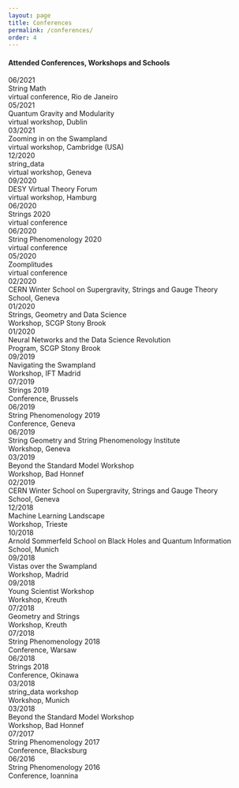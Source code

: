 ```yaml
---
layout: page
title: Conferences
permalink: /conferences/
order: 4
---
```


<div class="container">
<h4>Attended Conferences, Workshops and Schools</h4>
    <div class="row event mb-3">
        <div class="col-md-2 text-nowrap date">
            06/2021
        </div>
        <div class="col-sm eventinfo">
            <div class="container">
                <div class="row fw-bold title">
                    String Math
                </div>
                <div class="row venue">
                    virtual conference, Rio de Janeiro
                </div>
                <div class="row weblinks">
                </div>
            </div>
        </div>
    </div>
    <div class="row event mb-3">
        <div class="col-md-2 text-nowrap date">
            05/2021
        </div>
        <div class="col-sm eventinfo">
            <div class="container">
                <div class="row fw-bold title">
                    Quantum Gravity and Modularity
                </div>
                <div class="row venue">
                    virtual workshop, Dublin
                </div>
                <div class="row weblinks">
                </div>
            </div>
        </div>
    </div>
    <div class="row event mb-3">
        <div class="col-md-2 text-nowrap date">
            03/2021
        </div>
        <div class="col-sm eventinfo">
            <div class="container">
                <div class="row fw-bold title">
                    Zooming in on the Swampland
                </div>
                <div class="row venue">
                    virtual workshop, Cambridge (USA)
                </div>
                <div class="row weblinks">
                </div>
            </div>
        </div>
    </div>
    <div class="row event mb-3">
        <div class="col-md-2 text-nowrap date">
            12/2020
        </div>
        <div class="col-sm eventinfo">
            <div class="container">
                <div class="row fw-bold title">
                    string_data
                </div>
                <div class="row venue">
                    virtual workshop, Geneva
                </div>
                <div class="row weblinks">
                </div>
            </div>
        </div>
    </div>
    <div class="row event mb-3">
        <div class="col-md-2 text-nowrap date">
            09/2020
        </div>
        <div class="col-sm eventinfo">
            <div class="container">
                <div class="row fw-bold title">
                    DESY Virtual Theory Forum
                </div>
                <div class="row venue">
                    virtual workshop, Hamburg
                </div>
                <div class="row weblinks">
                </div>
            </div>
        </div>
    </div>
    <div class="row event mb-3">
        <div class="col-md-2 text-nowrap date">
            06/2020
        </div>
        <div class="col-sm eventinfo">
            <div class="container">
                <div class="row fw-bold title">
                    Strings 2020
                </div>
                <div class="row venue">
                    virtual conference
                </div>
                <div class="row weblinks">
                </div>
            </div>
        </div>
    </div>
    <div class="row event mb-3">
        <div class="col-md-2 text-nowrap date">
            06/2020
        </div>
        <div class="col-sm eventinfo">
            <div class="container">
                <div class="row fw-bold title">
                    String Phenomenology 2020
                </div>
                <div class="row venue">
                    virtual conference
                </div>
                <div class="row weblinks">
                </div>
            </div>
        </div>
    </div>
    <div class="row event mb-3">
        <div class="col-md-2 text-nowrap date">
            05/2020
        </div>
        <div class="col-sm eventinfo">
            <div class="container">
                <div class="row fw-bold title">
                    Zoomplitudes
                </div>
                <div class="row venue">
                    virtual conference
                </div>
                <div class="row weblinks">
                </div>
            </div>
        </div>
    </div>
    <div class="row event mb-3">
        <div class="col-md-2 text-nowrap date">
            02/2020
        </div>
        <div class="col-sm eventinfo">
            <div class="container">
                <div class="row fw-bold title">
                    CERN Winter School on Supergravity, Strings and Gauge Theory
                </div>
                <div class="row venue">
                    School, Geneva
                </div>
                <div class="row weblinks">
                </div>
            </div>
        </div>
    </div>
    <div class="row event mb-3">
        <div class="col-md-2 text-nowrap date">
            01/2020
        </div>
        <div class="col-sm eventinfo">
            <div class="container">
                <div class="row fw-bold title">
                    Strings, Geometry and Data Science
                </div>
                <div class="row venue">
                    Workshop, SCGP Stony Brook
                </div>
                <div class="row weblinks">
                </div>
            </div>
        </div>
    </div>
    <div class="row event mb-3">
        <div class="col-md-2 text-nowrap date">
            01/2020
        </div>
        <div class="col-sm eventinfo">
            <div class="container">
                <div class="row fw-bold title">
                    Neural Networks and the Data Science Revolution
                </div>
                <div class="row venue">
                    Program, SCGP Stony Brook
                </div>
                <div class="row weblinks">
                </div>
            </div>
        </div>
    </div>
    <div class="row event mb-3">
        <div class="col-md-2 text-nowrap date">
            09/2019
        </div>
        <div class="col-sm eventinfo">
            <div class="container">
                <div class="row fw-bold title">
                    Navigating the Swampland
                </div>
                <div class="row venue">
                    Workshop, IFT Madrid
                </div>
                <div class="row weblinks">
                </div>
            </div>
        </div>
    </div>
    <div class="row event mb-3">
        <div class="col-md-2 text-nowrap date">
            07/2019
        </div>
        <div class="col-sm eventinfo">
            <div class="container">
                <div class="row fw-bold title">
                    Strings 2019
                </div>
                <div class="row venue">
                    Conference, Brussels
                </div>
                <div class="row weblinks">
                </div>
            </div>
        </div>
    </div>
    <div class="row event mb-3">
        <div class="col-md-2 text-nowrap date">
            06/2019
        </div>
        <div class="col-sm eventinfo">
            <div class="container">
                <div class="row fw-bold title">
                    String Phenomenology 2019
                </div>
                <div class="row venue">
                    Conference, Geneva
                </div>
                <div class="row weblinks">
                </div>
            </div>
        </div>
    </div>
    <div class="row event mb-3">
        <div class="col-md-2 text-nowrap date">
            06/2019
        </div>
        <div class="col-sm eventinfo">
            <div class="container">
                <div class="row fw-bold title">
                    String Geometry and String Phenomenology Institute
                </div>
                <div class="row venue">
                    Workshop, Geneva
                </div>
                <div class="row weblinks">
                </div>
            </div>
        </div>
    </div>
    <div class="row event mb-3">
        <div class="col-md-2 text-nowrap date">
            03/2019
        </div>
        <div class="col-sm eventinfo">
            <div class="container">
                <div class="row fw-bold title">
                    Beyond the Standard Model Workshop
                </div>
                <div class="row venue">
                    Workshop, Bad Honnef
                </div>
                <div class="row weblinks">
                </div>
            </div>
        </div>
    </div>
    <div class="row event mb-3">
        <div class="col-md-2 text-nowrap date">
            02/2019
        </div>
        <div class="col-sm eventinfo">
            <div class="container">
                <div class="row fw-bold title">
                    CERN Winter School on Supergravity, Strings and Gauge Theory
                </div>
                <div class="row venue">
                    School, Geneva
                </div>
                <div class="row weblinks">
                </div>
            </div>
        </div>
    </div>
    <div class="row event mb-3">
        <div class="col-md-2 text-nowrap date">
            12/2018
        </div>
        <div class="col-sm eventinfo">
            <div class="container">
                <div class="row fw-bold title">
                    Machine Learning Landscape
                </div>
                <div class="row venue">
                    Workshop, Trieste
                </div>
                <div class="row weblinks">
                </div>
            </div>
        </div>
    </div>
    <div class="row event mb-3">
        <div class="col-md-2 text-nowrap date">
            10/2018
        </div>
        <div class="col-sm eventinfo">
            <div class="container">
                <div class="row fw-bold title">
                    Arnold Sommerfeld School on Black Holes and Quantum Information
                </div>
                <div class="row venue">
                    School, Munich
                </div>
                <div class="row weblinks">
                </div>
            </div>
        </div>
    </div>
    <div class="row event mb-3">
        <div class="col-md-2 text-nowrap date">
            09/2018
        </div>
        <div class="col-sm eventinfo">
            <div class="container">
                <div class="row fw-bold title">
                    Vistas over the Swampland
                </div>
                <div class="row venue">
                    Workshop, Madrid
                </div>
                <div class="row weblinks">
                </div>
            </div>
        </div>
    </div>
    <div class="row event mb-3">
        <div class="col-md-2 text-nowrap date">
            09/2018
        </div>
        <div class="col-sm eventinfo">
            <div class="container">
                <div class="row fw-bold title">
                    Young Scientist Workshop
                </div>
                <div class="row venue">
                    Workshop, Kreuth
                </div>
                <div class="row weblinks">
                </div>
            </div>
        </div>
    </div>
    <div class="row event mb-3">
        <div class="col-md-2 text-nowrap date">
            07/2018
        </div>
        <div class="col-sm eventinfo">
            <div class="container">
                <div class="row fw-bold title">
                    Geometry and Strings
                </div>
                <div class="row venue">
                    Workshop, Kreuth
                </div>
                <div class="row weblinks">
                </div>
            </div>
        </div>
    </div>
    <div class="row event mb-3">
        <div class="col-md-2 text-nowrap date">
            07/2018
        </div>
        <div class="col-sm eventinfo">
            <div class="container">
                <div class="row fw-bold title">
                    String Phenomenology 2018
                </div>
                <div class="row venue">
                    Conference, Warsaw
                </div>
                <div class="row weblinks">
                </div>
            </div>
        </div>
    </div>
    <div class="row event mb-3">
        <div class="col-md-2 text-nowrap date">
            06/2018
        </div>
        <div class="col-sm eventinfo">
            <div class="container">
                <div class="row fw-bold title">
                    Strings 2018
                </div>
                <div class="row venue">
                    Conference, Okinawa
                </div>
                <div class="row weblinks">
                </div>
            </div>
        </div>
    </div>
    <div class="row event mb-3">
        <div class="col-md-2 text-nowrap date">
            03/2018
        </div>
        <div class="col-sm eventinfo">
            <div class="container">
                <div class="row fw-bold title">
                    string_data workshop
                </div>
                <div class="row venue">
                    Workshop, Munich
                </div>
                <div class="row weblinks">
                </div>
            </div>
        </div>
    </div>
    <div class="row event mb-3">
        <div class="col-md-2 text-nowrap date">
            03/2018
        </div>
        <div class="col-sm eventinfo">
            <div class="container">
                <div class="row fw-bold title">
                    Beyond the Standard Model Workshop
                </div>
                <div class="row venue">
                    Workshop, Bad Honnef
                </div>
                <div class="row weblinks">
                </div>
            </div>
        </div>
    </div>
    <div class="row event mb-3">
        <div class="col-md-2 text-nowrap date">
            07/2017
        </div>
        <div class="col-sm eventinfo">
            <div class="container">
                <div class="row fw-bold title">
                    String Phenomenology 2017
                </div>
                <div class="row venue">
                    Conference, Blacksburg
                </div>
                <div class="row weblinks">
                </div>
            </div>
        </div>
    </div>
    <div class="row event mb-3">
        <div class="col-md-2 text-nowrap date">
            06/2016
        </div>
        <div class="col-sm eventinfo">
            <div class="container">
                <div class="row fw-bold title">
                    String Phenomenology 2016
                </div>
                <div class="row venue">
                    Conference, Ioannina
                </div>
                <div class="row weblinks">
                </div>
            </div>
        </div>
    </div>
</div>